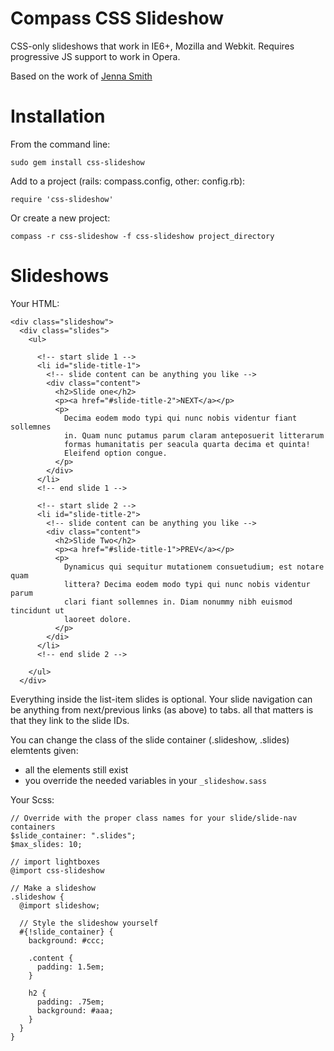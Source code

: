 Compass CSS Slideshow
=====================

CSS-only slideshows that work in IE6+, Mozilla and Webkit. 
Requires progressive JS support to work in Opera.

Based on the work of [Jenna Smith](http://growldesign.co.uk/)


Installation
============

From the command line:

    sudo gem install css-slideshow

Add to a project (rails: compass.config, other: config.rb):

    require 'css-slideshow'
    
Or create a new project:

    compass -r css-slideshow -f css-slideshow project_directory


Slideshows
==========

Your HTML:
    
    <div class="slideshow">
      <div class="slides">
        <ul>
        
          <!-- start slide 1 -->
          <li id="slide-title-1">
            <!-- slide content can be anything you like -->
            <div class="content">
              <h2>Slide one</h2>
              <p><a href="#slide-title-2">NEXT</a></p>
              <p>
                Decima eodem modo typi qui nunc nobis videntur fiant sollemnes 
                in. Quam nunc putamus parum claram anteposuerit litterarum 
                formas humanitatis per seacula quarta decima et quinta! 
                Eleifend option congue.
              </p>
            </div>
          </li>
          <!-- end slide 1 -->
          
          <!-- start slide 2 -->
          <li id="slide-title-2">  
            <!-- slide content can be anything you like -->
            <div class="content">        
              <h2>Slide Two</h2>
              <p><a href="#slide-title-1">PREV</a></p>
              <p>
                Dynamicus qui sequitur mutationem consuetudium; est notare quam 
                littera? Decima eodem modo typi qui nunc nobis videntur parum 
                clari fiant sollemnes in. Diam nonummy nibh euismod tincidunt ut 
                laoreet dolore.
              </p>
            </di>
          </li>
          <!-- end slide 2 -->
          
        </ul>
      </div>

Everything inside the list-item slides is optional. Your slide navigation can
be anything from next/previous links (as above) to tabs. all that matters is 
that they link to the slide IDs.

You can change the class of the slide container (.slideshow, .slides) elemtents given:

* all the elements still exist 
* you override the needed variables in your `_slideshow.sass`

Your Scss:
    
    // Override with the proper class names for your slide/slide-nav containers
    $slide_container: ".slides";
    $max_slides: 10;

    // import lightboxes
    @import css-slideshow

    // Make a slideshow
    .slideshow {
      @import slideshow;
    
      // Style the slideshow yourself
      #{!slide_container} {
        background: #ccc;
        
        .content {
          padding: 1.5em;
        }
        
        h2 {
          padding: .75em;
          background: #aaa;     
        }
      }
    }
    